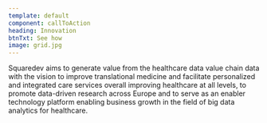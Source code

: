```yaml
---
template: default
component: callToAction
heading: Innovation
btnTxt: See how
image: grid.jpg
---
```


Squaredev aims to generate value from the healthcare data value chain data with the vision to improve translational medicine and facilitate personalized and integrated care services overall improving healthcare at all levels, to promote data-driven research across Europe and to serve as an enabler technology platform enabling business growth in the field of big data analytics for healthcare.
